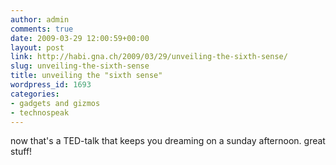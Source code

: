 ```yaml
---
author: admin
comments: true
date: 2009-03-29 12:00:59+00:00
layout: post
link: http://habi.gna.ch/2009/03/29/unveiling-the-sixth-sense/
slug: unveiling-the-sixth-sense
title: unveiling the "sixth sense"
wordpress_id: 1693
categories:
- gadgets and gizmos
- technospeak
---
```




now that's a TED-talk that keeps you dreaming on a sunday afternoon. great stuff!
